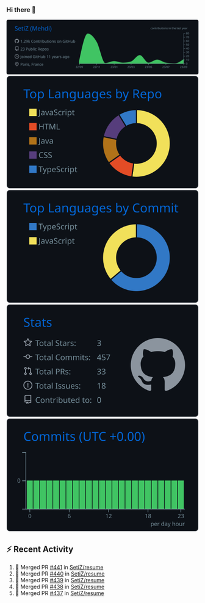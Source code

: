 ### Hi there 👋

![](https://raw.githubusercontent.com/SetiZ/SetiZ/master/profile-summary-card-output/github_dark/0-profile-details.svg)
![](https://raw.githubusercontent.com/SetiZ/SetiZ/master/profile-summary-card-output/github_dark/1-repos-per-language.svg)
![](https://raw.githubusercontent.com/SetiZ/SetiZ/master/profile-summary-card-output/github_dark/2-most-commit-language.svg)
![](https://raw.githubusercontent.com/SetiZ/SetiZ/master/profile-summary-card-output/github_dark/3-stats.svg)
![](https://raw.githubusercontent.com/SetiZ/SetiZ/master/profile-summary-card-output/github_dark/4-productive-time.svg)

## :zap: Recent Activity	

<!--START_SECTION:activity-->
1. 🎉 Merged PR [#441](https://github.com/SetiZ/resume/pull/441) in [SetiZ/resume](https://github.com/SetiZ/resume)
2. 🎉 Merged PR [#440](https://github.com/SetiZ/resume/pull/440) in [SetiZ/resume](https://github.com/SetiZ/resume)
3. 🎉 Merged PR [#439](https://github.com/SetiZ/resume/pull/439) in [SetiZ/resume](https://github.com/SetiZ/resume)
4. 🎉 Merged PR [#438](https://github.com/SetiZ/resume/pull/438) in [SetiZ/resume](https://github.com/SetiZ/resume)
5. 🎉 Merged PR [#437](https://github.com/SetiZ/resume/pull/437) in [SetiZ/resume](https://github.com/SetiZ/resume)
<!--END_SECTION:activity-->

<!--
**SetiZ/SetiZ** is a ✨ _special_ ✨ repository because its `README.md` (this file) appears on your GitHub profile.

Here are some ideas to get you started:

- 🔭 I’m currently working on ...
- 🌱 I’m currently learning ...
- 👯 I’m looking to collaborate on ...
- 🤔 I’m looking for help with ...
- 💬 Ask me about ...
- 📫 How to reach me: ...
- 😄 Pronouns: ...
- ⚡ Fun fact: ...
-->
